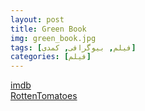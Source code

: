 ```yaml
---
layout: post
title: Green Book
img: green_book.jpg
tags: [فیلم, بیوگرافی, کمدی]
categories: [فیلم]
---
```


[imdb](https://www.imdb.com/title/tt6966692/reference/)  
[RottenTomatoes](https://www.rottentomatoes.com/m/green_book)
